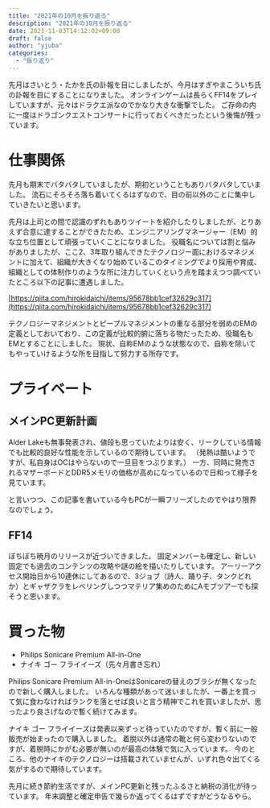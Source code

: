 ```yaml
---
title: "2021年の10月を振り返る"
description: "2021年の10月を振り返る"
date: 2021-11-03T14:12:02+09:00
draft: false
author: "yjuba"
categories:
  - "振り返り"
---
```


先月はさいとう・たかを氏の訃報を目にしましたが、今月はすぎやまこういち氏の訃報を目にすることになりました。
オンラインゲームは長らくFF14をプレイしていますが、元々はドラクエ派なのでかなり大きな衝撃でした。
ご存命の内に一度はドラゴンクエストコンサートに行っておくべきだったという後悔が残っています。

# 仕事関係
先月も期末でバタバタしていましたが、期初ということもありバタバタしていました。
流石にそろそろ落ち着いてくるはずなので、目の前以外のことに集中していきたいと思います。

先月は上司との間で認識のずれもありツイートを紹介したりしましたが、とりあえず合意に達することができたため、エンジニアリングマネージャー（EM）的な立ち位置として頑張っていくことになりました。
役職名については割と悩みがありましたが、ここ2、3年取り組んできたテクノロジー面におけるマネジメントに加えて、組織が大きくなり始めているこのタイミングでより採用や育成、組織としての体制作りのような所に注力していくという点を踏まえつつ調べていたところ以下の記事に遭遇しました。

[https://qiita.com/hirokidaichi/items/95678bb1cef32629c317](https://qiita.com/hirokidaichi/items/95678bb1cef32629c317)


テクノロジーマネジメントとピープルマネジメントの重なる部分を弱めのEMの定義としておいており、この定義が比較的腑に落ちる物だったため、役職名もEMとすることにしました。
現状、自称EMのような状態なので、自称を除いてもやっていけるような所を目指して努力する所存です。

# プライベート

## メインPC更新計画
Alder Lakeも無事発表され、値段も思っていたよりは安く、リークしている情報でも比較的良好な性能を示しているので期待しています。
（発熱は酷いようですが、私自身はOCはやらないので一旦目をつぶります。）
一方、同時に発売されるマザーボードとDDR5メモリの価格が高めになっているので日和って様子を見ています。

と言いつつ、この記事を書いている今もPCが一瞬フリーズしたのでやはり限界なのでしょう。

## FF14
ぼちぼち暁月のリリースが近づいてきました。
固定メンバーも確定し、新しい固定でも過去のコンテンツの攻略や謎の絵を描いたりしています。
アーリーアクセス開始日から10連休にしてあるので、3ジョブ（詩人、踊り子、タンクどれか）とギャザクラをレベリングしつつマテリア集めのためにAモブツアーでも探そうと思います。

# 買った物
- Philips Sonicare Premium All-in-One
- ナイキ ゴー フライイーズ（先々月書き忘れ）

Philips Sonicare Premium All-in-OneはSonicareの替えのブラシが無くなったので新しく購入しました。
いろんな種類があって迷いましたが、一番上を買って気に食わなければランクを落とせば良いと言う精神でこれを買いましたが、思ったより良さげなので暫く続けてみます。

ナイキ ゴー フライイーズは発表以来ずっと待っていたのですが、暫く前に一般販売が始まったので購入しました。
着脱以外は通常の靴と何ら変わりないのですが、着脱時にかがむ必要が無いのが最高の体験で気に入っています。
今のところ、他のナイキのテクノロジーは搭載されていませんが、いずれ色々出てくる気がするので期待しています。

先月に続き節約生活ですが、メインPC更新と残ったふるさと納税の消化が待っています。
年末調整と確定申告で幾らか返ってくるはずですがどうなるやら。